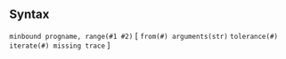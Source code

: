 ## Syntax

`minbound progname, range(#1 #2)` \[ `from(#) arguments(str)`
`tolerance(#) iterate(#) missing trace` \]
